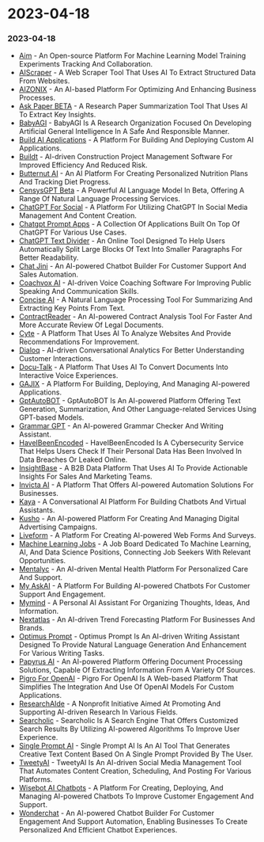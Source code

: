 # 2023-04-18

### 2023-04-18

* [Aim](https://github.com/aimhubio/aim) - An Open-source Platform For Machine Learning Model Training Experiments Tracking And Collaboration.
* [AIScraper](https://ai-scraper.com/) - A Web Scraper Tool That Uses AI To Extract Structured Data From Websites.
* [AIZONIX](https://aizonix.com/) - An AI-based Platform For Optimizing And Enhancing Business Processes.
* [Ask Paper BETA](https://www.askpaper.ai/) - A Research Paper Summarization Tool That Uses AI To Extract Key Insights.
* [BabyAGI](https://babyagi.org/) - BabyAGI Is A Research Organization Focused On Developing Artificial General Intelligence In A Safe And Responsible Manner.
* [Build AI Applications](https://theforgeai.com/) - A Platform For Building And Deploying Custom AI Applications.
* [Buildt](https://www.buildt.ai/) - AI-driven Construction Project Management Software For Improved Efficiency And Reduced Risk.
* [Butternut AI](https://butternut.ai/) - An AI Platform For Creating Personalized Nutrition Plans And Tracking Diet Progress.
* [CensysGPT Beta](https://gpt.censys.io/) - A Powerful AI Language Model In Beta, Offering A Range Of Natural Language Processing Services.
* [ChatGPT For Social](https://aoq.me/) - A Platform For Utilizing ChatGPT In Social Media Management And Content Creation.
* [Chatgpt Prompt Apps](https://chatgpt-prompt-apps.com/) - A Collection Of Applications Built On Top Of ChatGPT For Various Use Cases.
* [ChatGPT Text Divider](https://textdivider.com/) - An Online Tool Designed To Help Users Automatically Split Large Blocks Of Text Into Smaller Paragraphs For Better Readability.
* [Chat Jini](https://chatjini.com/) - An AI-powered Chatbot Builder For Customer Support And Sales Automation.
* [Coachvox AI](https://coachvox.ai/) - AI-driven Voice Coaching Software For Improving Public Speaking And Communication Skills.
* [Concise AI](https://www.concise.app/) - A Natural Language Processing Tool For Summarizing And Extracting Key Points From Text.
* [ContractReader](https://www.contractreader.io/) - An AI-powered Contract Analysis Tool For Faster And More Accurate Review Of Legal Documents.
* [Cyte](https://cyte.io/) - A Platform That Uses AI To Analyze Websites And Provide Recommendations For Improvement.
* [Dialoq](https://dialoqai.com/) - AI-driven Conversational Analytics For Better Understanding Customer Interactions.
* [Docu-Talk](https://docu-talk.com/) - A Platform That Uses AI To Convert Documents Into Interactive Voice Experiences.
* [GAJIX](https://gajix.com/) - A Platform For Building, Deploying, And Managing AI-powered Applications.
* [GptAutoBOT](https://gptautobot.com/) - GptAutoBOT Is An AI-powered Platform Offering Text Generation, Summarization, And Other Language-related Services Using GPT-based Models.
* [Grammar GPT](https://www.grammar-gpt.com/) - An AI-powered Grammar Checker And Writing Assistant.
* [HaveIBeenEncoded](https://haveibeenencoded.com/) - HaveIBeenEncoded Is A Cybersecurity Service That Helps Users Check If Their Personal Data Has Been Involved In Data Breaches Or Leaked Online.
* [InsightBase](https://insightbase.ai/) - A B2B Data Platform That Uses AI To Provide Actionable Insights For Sales And Marketing Teams.
* [Invicta AI](https://app.invictai.io/) - A Platform That Offers AI-powered Automation Solutions For Businesses.
* [Kaya](https://kaya.chat/) - A Conversational AI Platform For Building Chatbots And Virtual Assistants.
* [Kusho](https://kusho.co/) - An AI-powered Platform For Creating And Managing Digital Advertising Campaigns.
* [Liveform](https://www.liveform.ai/) - A Platform For Creating AI-powered Web Forms And Surveys.
* [Machine Learning Jobs](https://www.mljobs.info/) - A Job Board Dedicated To Machine Learning, AI, And Data Science Positions, Connecting Job Seekers With Relevant Opportunities.
* [Mentalyc](https://www.mentalyc.com/) - An AI-driven Mental Health Platform For Personalized Care And Support.
* [My AskAI](https://myaskai.com/) - A Platform For Building AI-powered Chatbots For Customer Support And Engagement.
* [Mymind](https://mymind.com/) - A Personal AI Assistant For Organizing Thoughts, Ideas, And Information.
* [Nextatlas](https://www.nextatlas.com/) - An AI-driven Trend Forecasting Platform For Businesses And Brands.
* [Optimus Prompt](https://www.optimusprompt.ai/) - Optimus Prompt Is An AI-driven Writing Assistant Designed To Provide Natural Language Generation And Enhancement For Various Writing Tasks.
* [Papyrus AI](https://www.papyrusai.com/) - An AI-powered Platform Offering Document Processing Solutions, Capable Of Extracting Information From A Variety Of Sources.
* [Pigro For OpenAI](https://openai.pigro.ai/) - Pigro For OpenAI Is A Web-based Platform That Simplifies The Integration And Use Of OpenAI Models For Custom Applications.
* [ResearchAIde](https://www.researchaide.org/) - A Nonprofit Initiative Aimed At Promoting And Supporting AI-driven Research In Various Fields.
* [Searcholic](https://searcholic.com/#gsc.tab=0) - Searcholic Is A Search Engine That Offers Customized Search Results By Utilizing AI-powered Algorithms To Improve User Experience.
* [Single Prompt AI](https://singlepromptai.com/home) - Single Prompt AI Is An AI Tool That Generates Creative Text Content Based On A Single Prompt Provided By The User.
* [TweetyAI](https://tweetyai.com/) - TweetyAI Is An AI-driven Social Media Management Tool That Automates Content Creation, Scheduling, And Posting For Various Platforms.
* [Wisebot AI Chatbots](https://www.wisebot.app/) - A Platform For Creating, Deploying, And Managing AI-powered Chatbots To Improve Customer Engagement And Support.
* [Wonderchat](https://wonderchat.io/) - An AI-powered Chatbot Builder For Customer Engagement And Support Automation, Enabling Businesses To Create Personalized And Efficient Chatbot Experiences.
